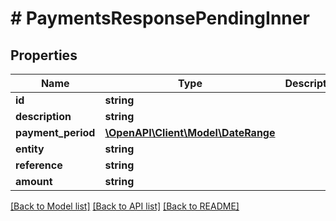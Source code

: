 # # PaymentsResponsePendingInner

## Properties

Name | Type | Description | Notes
------------ | ------------- | ------------- | -------------
**id** | **string** |  | [optional]
**description** | **string** |  | [optional]
**payment_period** | [**\OpenAPI\Client\Model\DateRange**](DateRange.md) |  | [optional]
**entity** | **string** |  | [optional]
**reference** | **string** |  | [optional]
**amount** | **string** |  | [optional]

[[Back to Model list]](../../README.md#models) [[Back to API list]](../../README.md#endpoints) [[Back to README]](../../README.md)
